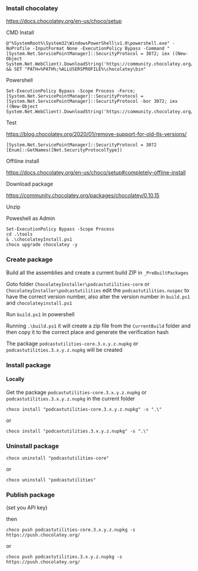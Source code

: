 ### Install chocolatey

https://docs.chocolatey.org/en-us/choco/setup

CMD Install

```
@"%SystemRoot%\System32\WindowsPowerShell\v1.0\powershell.exe" -NoProfile -InputFormat None -ExecutionPolicy Bypass -Command "[System.Net.ServicePointManager]::SecurityProtocol = 3072; iex ((New-Object System.Net.WebClient).DownloadString('https://community.chocolatey.org/install.ps1'))" && SET "PATH=%PATH%;%ALLUSERSPROFILE%\chocolatey\bin"
```

Powershell

```
Set-ExecutionPolicy Bypass -Scope Process -Force; [System.Net.ServicePointManager]::SecurityProtocol = [System.Net.ServicePointManager]::SecurityProtocol -bor 3072; iex ((New-Object System.Net.WebClient).DownloadString('https://community.chocolatey.org/install.ps1'))
```

Test

https://blog.chocolatey.org/2020/01/remove-support-for-old-tls-versions/

```
[System.Net.ServicePointManager]::SecurityProtocol = 3072
[Enum]::GetNames([Net.SecurityProtocolType])
```

Offiline install

https://docs.chocolatey.org/en-us/choco/setup#completely-offline-install

Download package

https://community.chocolatey.org/packages/chocolatey/0.10.15

Unzip

Poweshell as Admin

```
Set-ExecutionPolicy Bypass -Scope Process
cd .\tools
& .\chocolateyInstall.ps1
choco upgrade chocolatey -y
```

### Create package

Build all the assemblies and create a current build ZIP in  `_PreBuiltPackages`

Goto folder `ChocolateyInstaller\podcastutilities-core` or `ChocolateyInstaller\podcastutilities` edit the `podcastutilities.nuspec` to have the correct version number, also alter the version number in `build.ps1` and `chocolateyinstall.ps1`

Run `build.ps1` in powershell

Running `.\build.ps1` it will create a zip file from the `CurrentBuild` folder and then copy it to the correct place and generate the verification hash

The package `podcastutilities-core.3.x.y.z.nupkg` or `podcastutilities.3.x.y.z.nupkg` will be created

### Install package

#### Locally

Get the package `podcastutilities-core.3.x.y.z.nupkg` or `podcastutilities.3.x.y.z.nupkg` in the current folder

```
choco install "podcastutilities-core.3.x.y.z.nupkg" -s ".\" 
```
or
```
choco install "podcastutilities.3.x.y.z.nupkg" -s ".\" 
```

### Uninstall package

```
choco uninstall "podcastutilities-core"
```
or
```
choco uninstall "podcastutilities"
```

### Publish package

(set you API key)

then

```
choco push podcastutilities-core.3.x.y.z.nupkg -s https://push.chocolatey.org/
```
or
```
choco push podcastutilities.3.x.y.z.nupkg -s https://push.chocolatey.org/
```
